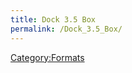 ```yaml
---
title: Dock 3.5 Box
permalink: /Dock_3.5_Box/
---
```


[Category:Formats](/Category:Formats "wikilink")